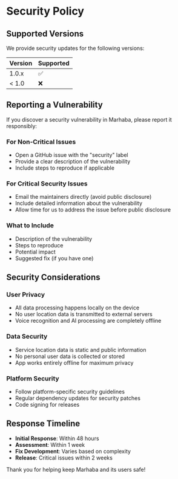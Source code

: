 # Security Policy

## Supported Versions

We provide security updates for the following versions:

| Version | Supported          |
| ------- | ------------------ |
| 1.0.x   | :white_check_mark: |
| < 1.0   | :x:                |

## Reporting a Vulnerability

If you discover a security vulnerability in Marhaba, please report it responsibly:

### For Non-Critical Issues
- Open a GitHub issue with the "security" label
- Provide a clear description of the vulnerability
- Include steps to reproduce if applicable

### For Critical Security Issues
- Email the maintainers directly (avoid public disclosure)
- Include detailed information about the vulnerability
- Allow time for us to address the issue before public disclosure

### What to Include
- Description of the vulnerability
- Steps to reproduce
- Potential impact
- Suggested fix (if you have one)

## Security Considerations

### User Privacy
- All data processing happens locally on the device
- No user location data is transmitted to external servers
- Voice recognition and AI processing are completely offline

### Data Security
- Service location data is static and public information
- No personal user data is collected or stored
- App works entirely offline for maximum privacy

### Platform Security
- Follow platform-specific security guidelines
- Regular dependency updates for security patches
- Code signing for releases

## Response Timeline

- **Initial Response**: Within 48 hours
- **Assessment**: Within 1 week
- **Fix Development**: Varies based on complexity
- **Release**: Critical issues within 2 weeks

Thank you for helping keep Marhaba and its users safe!
